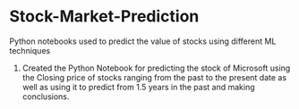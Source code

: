 # Stock-Market-Prediction
Python notebooks used to predict the value of stocks using different ML techniques
1. Created the Python Notebook for predicting the stock of Microsoft using the Closing price of stocks ranging from the past to the present date as well as using it to predict from 1.5 years in the past and making conclusions.

